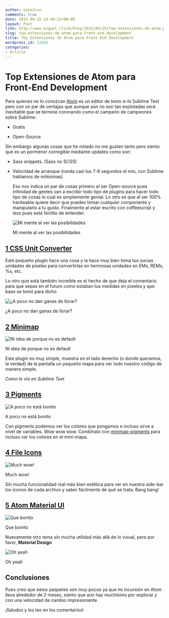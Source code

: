 ```yaml
---
author: mike3run
comments: true
date: 2015-09-25 14:40:52+00:00
layout: Post
link: http://www.miguel.click/blog/2015/09/25/top-extensiones-de-atom-para-front-end-development/
slug: top-extensiones-de-atom-para-front-end-development
title: Top Extensiones de Atom para Front-End Development
wordpress_id: 11341
categories:
- Article
---
```


# Top Extensiones de Atom para Front-End Development



Para quienes no lo conozcan [Atom](https://atom.io/) es un editor de texto _a-la_ Sublime Text pero con un par de ventajas que aunque aún no son tan explotadas será inevitable que se termine coronando como el campeón de campeones sobre Sublime:







* Gratis


* Open-Source



Sin embargo algunas cosas que he notado no me gustan tanto pero siento que es un pormenor corregible mediante updates como son:



* Sass snippets. (Sass no SCSS)


* Velocidad de arranque (ronda casi los 7-8 segundos el mío, con Sublime hablamos de milésimas)



  Eso nos indica un par de cosas primero al ser Open-source pues infinidad de gentes van a escribir todo tipo de plugins para hacer todo tipo de cosas lo cual es simplemente genial. Lo otro es que al ser 100% hackeable quiere decir que puedes tomar cualquier componente y manipularlo a tu gusto. Finalmente al estar escrito con coffeescript y less pues está facilito de entender.


  ![Mi mente al ver las posibilidades](http://media4.giphy.com/media/Fbyam9ZAJ3J1m/giphy.gif)

  Mi mente al ver las posibilidades





## [1 CSS Unit Converter](https://atom.io/packages/atom-css-unit-converter)



  Este pequeño plugin hace una cosa y la hace muy bien toma tus sucias unidades de pixeles para convertirlas en hermosas unidades en EMs, REMs, %s, etc.

  Lo otro que está también increible es el hecho de que deja el comentario para que sepas en el futuro como estaban tus medidas en pixeles y que base se tomó para dicho 


  ![¿A poco no dan ganas de llorar?](https://i.github-camo.com/0d60d3bb7f64d43483dd12c52ee711d025befcb9/68747470733a2f2f7261772e67697468756275736572636f6e74656e742e636f6d2f736574686c6f70657a6d652f61746f6d2d6373732d756e69742d636f6e7665727465722f6d61737465722f7265736f75726365732f6d756c7469706c652d6c696e65732e676966)

  ¿A poco no dan ganas de llorar?





## [2 Minimap](https://atom.io/packages/minimap)




  ![Ni idea de porque no es default](https://i.github-camo.com/bb671dcf7706c32eb432472c2cd69d354f824661/68747470733a2f2f6769746875622e636f6d2f61746f6d2d6d696e696d61702f6d696e696d61702f626c6f622f6d61737465722f7265736f75726365732f73637265656e73686f742e706e673f7261773d74727565)

  Ni idea de porque no es default



  Este plugin es muy simple, muestra en el lado derecho (o donde queramos, la verdad) de la pantalla un pequeño mapa para ver todo nuestro código de manera simple. 

  _Como lo vió en Sublime Text_



## [3 Pigments](https://atom.io/packages/pigments)




  ![A poco no está bonito](https://i.github-camo.com/16c0c12a183c6f57fb33481984593a515777d5e8/68747470733a2f2f6769746875622e636f6d2f61626533332f61746f6d2d7069676d656e74732f626c6f622f6d61737465722f7265736f75726365732f7069676d656e74732e6769663f7261773d74727565)

  A poco no está bonito



  Con pigments podemos ver los colores que pongamos e incluso sirve a nível de variables. Wow wow wow. Combínalo con [minimap-pigments](https://atom.io/packages/minimap-pigments) para incluso ver los colores en el mini-mapa.



## [4 File Icons](https://atom.io/packages/file-icons)




  ![Much wow!](https://i.github-camo.com/def93226a57aec0c1ceeb66bcbdaa0fdec0a4c29/68747470733a2f2f7261772e67697468756275736572636f6e74656e742e636f6d2f44616e42726f6f6b65722f66696c652d69636f6e732f6d61737465722f66696c652d69636f6e732e706e67)

  Much wow!



  Sin mucha funcionalidad real más bien estética para ver en nuestra side-bar los íconos de cada archivo y saber fácilmente de qué se trata. Bang bang!



## [5 Atom Material UI](https://atom.io/themes/atom-material-ui)




  ![Que bonito](https://i.github-camo.com/7a7ffbcfb85b59f52ac04e886ac1537ac9efdd12/687474703a2f2f692e696d6775722e636f6d2f326a4e676b52392e706e67)

  Que bonito



  Nuevamente otro tema sin mucha utilidad más allá de lo visual, pero por favor, **Material Design**


  ![Oh yeah](https://i.github-camo.com/153c0835e0a840232dcae9f07ade6a9a1b4156b9/687474703a2f2f692e696d6775722e636f6d2f6c5552337552762e676966)

  Oh yeah





## Conclusiones



  Pues creo que estos paquetes son muy pocos ya que mi incursión en Atom lleva alrededor de 2 meses, siento que aún hay muchísimo por explorar y con una velocidad de cambio impresionante.

  ¡Saludos y los leo en los comentarios!
